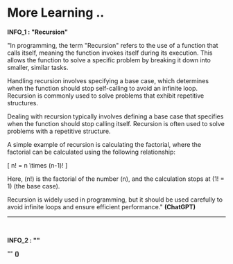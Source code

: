 # More Learning ..

**INFO_1 : "Recursion"**

"In programming, the term "Recursion" refers to the use of a function that calls itself, meaning the function invokes itself during its execution. This allows the function to solve a specific problem by breaking it down into smaller, similar tasks.

Handling recursion involves specifying a base case, which determines when the function should stop self-calling to avoid an infinite loop. Recursion is commonly used to solve problems that exhibit repetitive structures.

Dealing with recursion typically involves defining a base case that specifies when the function should stop calling itself. Recursion is often used to solve problems with a repetitive structure.

A simple example of recursion is calculating the factorial, where the factorial can be calculated using the following relationship:

\[ n! = n \times (n-1)! \]

Here, \(n!\) is the factorial of the number \(n\), and the calculation stops at \(1! = 1\) (the base case).

Recursion is widely used in programming, but it should be used carefully to avoid infinite loops and ensure efficient performance." **(ChatGPT)**

---

<br>

**INFO_2 : ""**

"" **()**
